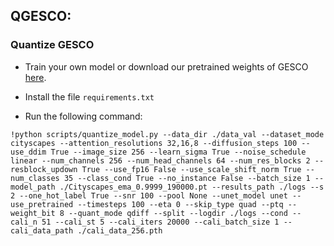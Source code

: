 ## QGESCO:

### Quantize GESCO
* Train your own model or download our pretrained weights of GESCO [here](https://drive.google.com/drive/folders/1MwDLhTM3MbhEm7z42zaJ0aITgPFxg-VT?usp=sharing).

* Install the file `requirements.txt`
* Run the following command:

```
!python scripts/quantize_model.py --data_dir ./data_val --dataset_mode cityscapes --attention_resolutions 32,16,8 --diffusion_steps 100 --use_ddim True --image_size 256 --learn_sigma True --noise_schedule linear --num_channels 256 --num_head_channels 64 --num_res_blocks 2 --resblock_updown True --use_fp16 False --use_scale_shift_norm True --num_classes 35 --class_cond True --no_instance False --batch_size 1 --model_path ./Cityscapes_ema_0.9999_190000.pt --results_path ./logs --s 2 --one_hot_label True --snr 100 --pool None --unet_model unet --use_pretrained --timesteps 100 --eta 0 --skip_type quad --ptq --weight_bit 8 --quant_mode qdiff --split --logdir ./logs --cond --cali_n 51 --cali_st 5 --cali_iters 20000 --cali_batch_size 1 --cali_data_path ./cali_data_256.pth
```


